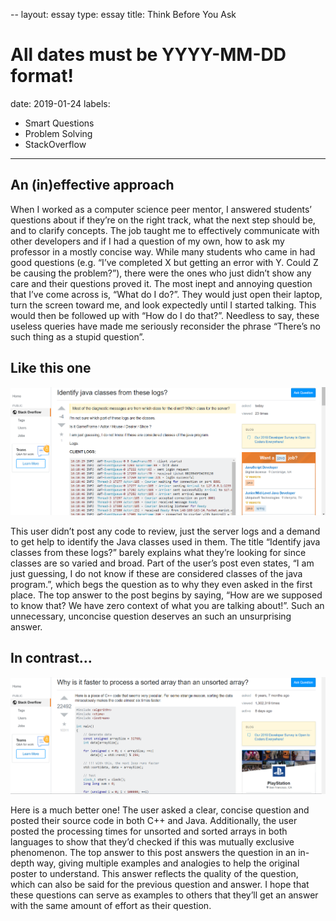 --
layout: essay
type: essay
title: Think Before You Ask
# All dates must be YYYY-MM-DD format!
date: 2019-01-24
labels:
  - Smart Questions
  - Problem Solving
  - StackOverflow
---

## An (in)effective approach

When I worked as a computer science peer mentor, I answered students’ questions about if they’re on the right track, what the next step should be, and to clarify concepts. The job taught me to effectively communicate with other developers and if I had a question of my own, how to ask my professor in a mostly concise way. While many students who came in had good questions (e.g. “I’ve completed X but getting an error with Y. Could Z be causing the problem?”), there were the ones who just didn’t show any care and their questions proved it. The most inept and annoying question that I’ve come across is, “What do I do?”. They would just open their laptop, turn the screen toward me, and look expectedly until I started talking. This would then be followed up with “How do I do that?”. Needless to say, these useless queries have made me seriously reconsider the phrase “There’s no such thing as a stupid question”. 

## Like this one

<img class="ui image" src="../images/bad_question.png">

This user didn’t post any code to review, just the server logs and a demand to get help to identify the Java classes used in them. The title “Identify java classes from these logs?” barely explains what they’re looking for since classes are so varied and broad. Part of the user’s post even states, “I am just guessing, I do not know if these are considered classes of the java program.”, which begs the question as to why they even asked in the first place. The top answer to the post begins by saying, “How are we supposed to know that? We have zero context of what you are talking about!”. Such an unnecessary, unconcise question deserves an such an unsurprising answer. 

## In contrast… 

<img class="ui image" src="../images/good_question.png">

Here is a much better one! The user asked a clear, concise question and posted their source code in both C++ and Java. Additionally, the user posted the processing times for unsorted and sorted arrays in both languages to show that they’d checked if this was mutually exclusive phenomenon. The top answer to this post answers the question in an in-depth way, giving multiple examples and analogies to help the original poster to understand. This answer reflects the quality of the question, which can also be said for the previous question and answer. I hope that these questions can serve as examples to others that they’ll get an answer with the same amount of effort as their question. 
